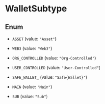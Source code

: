 

# WalletSubtype

## Enum


* `ASSET` (value: `"Asset"`)

* `WEB3` (value: `"Web3"`)

* `ORG_CONTROLLED` (value: `"Org-Controlled"`)

* `USER_CONTROLLED` (value: `"User-Controlled"`)

* `SAFE_WALLET_` (value: `"Safe{Wallet}"`)

* `MAIN` (value: `"Main"`)

* `SUB` (value: `"Sub"`)



